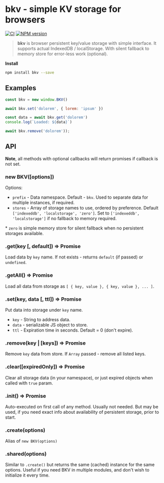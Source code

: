 bkv - simple KV storage for browsers
===========================================

[![CI](https://github.com/nodeca/bkv/actions/workflows/ci.yml/badge.svg)](https://github.com/nodeca/bkv/actions/workflows/ci.yml)
[![NPM version](https://img.shields.io/npm/v/bkv.svg)](https://www.npmjs.org/package/bkv)

> __bkv__ is browser persistent key/value storage with simple interface. It
supports actual IndexedDB / localStorage. With silent fallback to memory store
for error-less work (optional).

__Install__

```bash
npm install bkv --save
```


Examples
--------

```js
const bkv = new window.BKV()

await bkv.set('dolorem', { lorem: 'ipsum' })

const data = await bkv.get('dolorem')
console.log(`Loaded: ${data}`)

await bkv.remove('dolorem'));
```


API
---

__Note__, all methods with optional callbacks will return promises if callback
is not set.


### new BKV([options])

Options:

- `prefix` - Data namespace. Default - `bkv`. Used to separate data for
   multiple instances, if required.
- `stores` - Array of storage names to use, ordered by preference.
  Default `['indexeddb', 'localstorage', 'zero']`. Set to `['indexeddb', 'localstorage']` if no fallback to memory required.

\* `zero` is simple memory store for silent fallback when no persistent storages available.


### .get(key [, default]) => Promise

Load data by `key` name. If not exists - returns `default` (if passed) or `undefined`.


### .getAll() => Promise

Load all data from storage as `[ { key, value }, { key, value }, ... ]`.


### .set(key, data [, ttl]) => Promise

Put data into storage under `key` name.

- `key` - String to address data.
- `data` - serializable JS object to store.
- `ttl` - Expiration time in seconds. Default = 0 (don't expire).


### .remove(key | [keys]) => Promise

Remove `key` data from store. If `Array` passed - remove all listed keys.


### .clear([expiredOnly]) => Promise

Clear all storage data (in your namespace), or just expired objects when called
with `true` param.


### .init() => Promise

Auto-executed on first call of any method. Usually not needed. But may be used,
if you need exact info about availability of persistent storage, prior to start.


### .create(options)

Alias of `new BKV(options)`


### .shared(options)

Similar to `.create()` but returns the same (cached) instance for the same
options. Useful if you need BKV in multiple modules, and don't wish to
initialize it every time.
